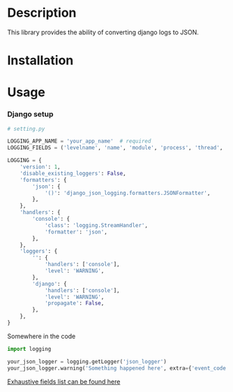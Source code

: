 # Description
This library provides the ability of converting django logs to JSON.

# Installation


# Usage
### Django setup

```python
# setting.py

LOGGING_APP_NAME = 'your_app_name'  # required
LOGGING_FIELDS = ('levelname', 'name', 'module', 'process', 'thread', 'pathname', 'asctime')

LOGGING = {
    'version': 1,
    'disable_existing_loggers': False,
    'formatters': {
        'json': {
            '()': 'django_json_logging.formatters.JSONFormatter',
        },
    },
    'handlers': {
        'console': {
            'class': 'logging.StreamHandler',
            'formatter': 'json',
        },
    },
    'loggers': {
        '': {
            'handlers': ['console'],
            'level': 'WARNING',
        },
        'django': {
            'handlers': ['console'],
            'level': 'WARNING',
            'propagate': False,
        },
    },
}

```
Somewhere in the code
```python
import logging

your_json_logger = logging.getLogger('json_logger')
your_json_logger.warning('Something happened here', extra={'event_code': 'xxx'})
```
[Exhaustive fields list can be found here][1]

[1]: https://docs.python.org/3/library/logging.html#logrecord-attributes